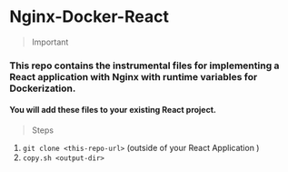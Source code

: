 # Nginx-Docker-React

> Important

### This repo contains the instrumental files for implementing a React application with Nginx with runtime variables for Dockerization. 
#### You will add these files to your existing React project.

> Steps

1. `git clone <this-repo-url>` (outside of your React Application )
2. `copy.sh <output-dir>`


